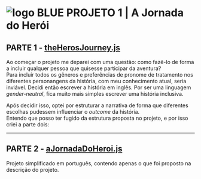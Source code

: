 # ![logo BLUE](https://i.ibb.co/sHBwqxz/BLUE.gif "BLUE") **PROJETO 1** | A Jornada do Herói

## **PARTE 1** - [theHerosJourney.js](https://github.com/miaslls/BLUE_Modulo_01_PROJETOS/blob/main/Projeto_01/Projeto_01_theHerosJourney.js)

Ao começar o projeto me deparei com uma questão: como fazê-lo de forma a incluir qualquer pessoa que quisesse participar da aventura?  
Para incluir todos os gêneros e preferências de pronome de tratamento nos diferentes personangens da história, com meu conhecimento atual, seria inviável. Decidi então escrever a história em inglês. Por ser uma linguagem *gender-neutral*, fica muito mais simples escrever uma história inclusiva.

Após decidir isso, optei por estruturar a narrativa de forma que diferentes escolhas pudessem influenciar o *outcome* da história.  
Entendo que posso ter fugido da estrutura proposta no projeto, e por isso criei a parte dois:

---

## **PARTE 2** - [aJornadaDoHeroi.js](https://github.com/miaslls/BLUE_Modulo_01_PROJETOS/blob/main/Projeto_01/Projeto_01_aJornadaDoHeroi.js)

Projeto simplificado em português, contendo apenas o que foi proposto na descrição do projeto.